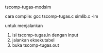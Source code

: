 tscomp-tugas-modsim

cara compile: gcc tscomp-tugas.c simlib.c -lm

untuk menjalankan
1. isi tscomp-tugas.in dengan input
2. jalankan eksekutabel
3. buka tscomp-tugas.out
